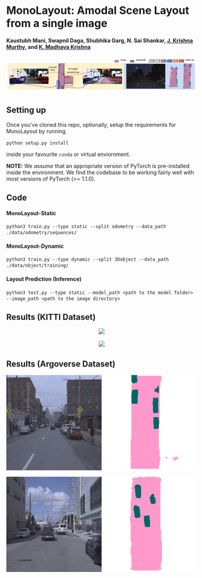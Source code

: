 # MonoLayout: Amodal Scene Layout from a single image
#### Kaustubh Mani, Swapnil Daga, Shubhika Garg, N. Sai Shankar, [J. Krishna Murthy](https://krrish94.github.io), and [K. Madhava Krishna](http://robotics.iiit.ac.in)

<p align="center">
    <img src="figs/teaserv5.png">
</p>


## Setting up

Once you've cloned this repo, optionally, setup the requirements for MonoLayout by running
```
python setup.py install
```
inside your favourite `conda` or virtual enviornment.

**NOTE:** We _assume_ that an appropriate version of PyTorch is pre-installed inside the environment. We find the codebase to be working fairly well with most versions of PyTorch (>= 1.1.0).


## Code

#### MonoLayout-Static

```
python3 train.py --type static --split odometry --data_path ./data/odometry/sequences/ 
```



#### MonoLayout-Dynamic

```
python3 train.py --type dynamic --split 3Dobject --data_path ./data/object/training/
```


#### Layout Prediction (Inference)


```
python3 test.py --type static --model_path <path to the model folder> --image_path <path to the image directory>  
```




## Results (KITTI Dataset)

<p align="center">
    <img src="figs/kitti1.gif">
</p>


<p align="center">
    <img src="figs/kitti_final.gif">
</p>


## Results (Argoverse Dataset)

<p align="center">
    <img src="figs/argo_2.gif">
</p>

<p align="center">
    <img src="figs/argo_1.gif">
</p>
